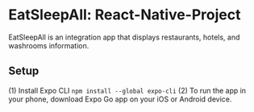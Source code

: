 # EatSleepAll: React-Native-Project

EatSleepAll is an integration app that displays restaurants, hotels, and washrooms information.

## Setup
(1) Install Expo CLI  `npm install --global expo-cli`
(2) To run the app in your phone, download Expo Go app on your iOS or Android device.
